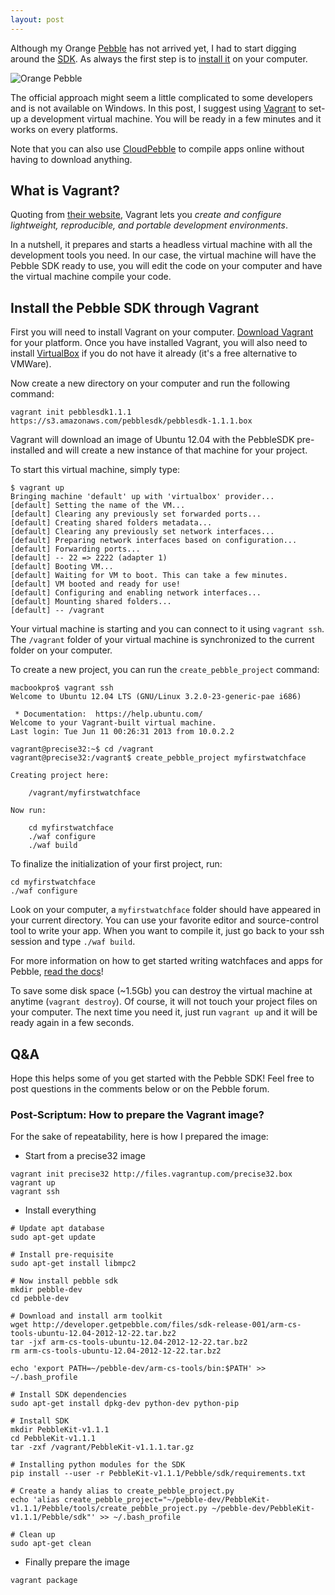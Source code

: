```yaml
---
layout: post
---
```


Although my Orange [Pebble][pebble] has not arrived yet, I had to start digging around the [SDK][pebblesdk]. As always the first step is to [install it][pebblesdkinstall] on your computer.

![Orange Pebble](http://i.imgur.com/YK57o.jpg)

The official approach might seem a little complicated to some developers and is not available on Windows. In this post, I suggest using [Vagrant][vagrant] to set-up a development virtual machine. You will be ready in a few minutes and it works on every platforms.

<!-- more -->

Note that you can also use [CloudPebble][cloudpebble] to compile apps online without having to download anything.

## What is Vagrant?

Quoting from [their website][vagrant], Vagrant lets you _create and configure lightweight, reproducible, and portable development environments_.

In a nutshell, it prepares and starts a headless virtual machine with all the development tools you need. In our case, the virtual machine will have the Pebble SDK ready to use, you will edit the code on your computer and have the virtual machine compile your code.

## Install the Pebble SDK through Vagrant

First you will need to install Vagrant on your computer. [Download Vagrant][vagrantdownload] for your platform. Once you have installed Vagrant, you will also need to install [VirtualBox][virtualbox] if you do not have it already (it's a free alternative to VMWare).

Now create a new directory on your computer and run the following command:

    vagrant init pebblesdk1.1.1 https://s3.amazonaws.com/pebblesdk/pebblesdk-1.1.1.box

Vagrant will download an image of Ubuntu 12.04 with the PebbleSDK pre-installed and will create a new instance of that machine for your project.

To start this virtual machine, simply type:

    $ vagrant up
    Bringing machine 'default' up with 'virtualbox' provider...
    [default] Setting the name of the VM...
    [default] Clearing any previously set forwarded ports...
    [default] Creating shared folders metadata...
    [default] Clearing any previously set network interfaces...
    [default] Preparing network interfaces based on configuration...
    [default] Forwarding ports...
    [default] -- 22 => 2222 (adapter 1)
    [default] Booting VM...
    [default] Waiting for VM to boot. This can take a few minutes.
    [default] VM booted and ready for use!
    [default] Configuring and enabling network interfaces...
    [default] Mounting shared folders...
    [default] -- /vagrant

Your virtual machine is starting and you can connect to it using `vagrant ssh`. The `/vagrant` folder of your virtual machine is synchronized to the current folder on your computer.

To create a new project, you can run the `create_pebble_project` command:

    macbookpro$ vagrant ssh
    Welcome to Ubuntu 12.04 LTS (GNU/Linux 3.2.0-23-generic-pae i686)

     * Documentation:  https://help.ubuntu.com/
    Welcome to your Vagrant-built virtual machine.
    Last login: Tue Jun 11 00:26:31 2013 from 10.0.2.2
    
    vagrant@precise32:~$ cd /vagrant
    vagrant@precise32:/vagrant$ create_pebble_project myfirstwatchface

    Creating project here:

    	/vagrant/myfirstwatchface

    Now run:

    	cd myfirstwatchface
    	./waf configure
    	./waf build
      
To finalize the initialization of your first project, run:
      
    cd myfirstwatchface
    ./waf configure
      
Look on your computer, a `myfirstwatchface` folder should have appeared in your current directory. You can use your favorite editor and source-control tool to write your app.  When you want to compile it, just go back to your ssh session and type `./waf build`.

For more information on how to get started writing watchfaces and apps for Pebble, [read the docs][pebblesdkdoc]!

To save some disk space (~1.5Gb) you can destroy the virtual machine at anytime (`vagrant destroy`). Of course, it will not touch your project files on your computer. The next time you need it, just run `vagrant up` and it will be ready again in a few seconds.

## Q&A

Hope this helps some of you get started with the Pebble SDK! Feel free to post questions in the comments below or on the Pebble forum.

### Post-Scriptum: How to prepare the Vagrant image?

For the sake of repeatability, here is how I prepared the image:

 * Start from a precise32 image

<!-- leave list mode -->
    vagrant init precise32 http://files.vagrantup.com/precise32.box
    vagrant up    
    vagrant ssh

 * Install everything

<!-- leave list mode -->
    # Update apt database
    sudo apt-get update

    # Install pre-requisite
    sudo apt-get install libmpc2

    # Now install pebble sdk
    mkdir pebble-dev
    cd pebble-dev

    # Download and install arm toolkit
    wget http://developer.getpebble.com/files/sdk-release-001/arm-cs-tools-ubuntu-12.04-2012-12-22.tar.bz2
    tar -jxf arm-cs-tools-ubuntu-12.04-2012-12-22.tar.bz2
    rm arm-cs-tools-ubuntu-12.04-2012-12-22.tar.bz2

    echo 'export PATH=~/pebble-dev/arm-cs-tools/bin:$PATH' >> ~/.bash_profile

    # Install SDK dependencies
    sudo apt-get install dpkg-dev python-dev python-pip

    # Install SDK
    mkdir PebbleKit-v1.1.1
    cd PebbleKit-v1.1.1
    tar -zxf /vagrant/PebbleKit-v1.1.1.tar.gz

    # Installing python modules for the SDK
    pip install --user -r PebbleKit-v1.1.1/Pebble/sdk/requirements.txt

    # Create a handy alias to create_pebble_project.py
    echo 'alias create_pebble_project="~/pebble-dev/PebbleKit-v1.1.1/Pebble/tools/create_pebble_project.py ~/pebble-dev/PebbleKit-v1.1.1/Pebble/sdk"' >> ~/.bash_profile

    # Clean up
    sudo apt-get clean  

 * Finally prepare the image

<!-- leave list mode -->    
    vagrant package
    

[pebble]: http://getpebble.com
[pebblesdk]: https://github.com/pebble/pebblekit/
[cloudpebble]: https://cloudpebble.net/
[pebblesdkinstall]: http://developer.getpebble.com/1/01_GetStarted/01_Step_1
[vagrant]: http://vagrantup.com
[vagrantdownload]: http://downloads.vagrantup.com/
[virtualbox]: https://www.virtualbox.org/wiki/Downloads
[pebblesdkdoc]: http://developer.getpebble.com/1/02_Guides/01_AppsVsWatchfaces